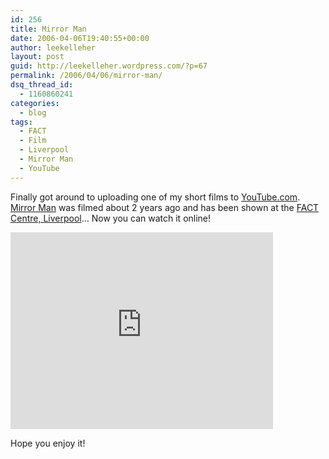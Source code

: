 ```yaml
---
id: 256
title: Mirror Man
date: 2006-04-06T19:40:55+00:00
author: leekelleher
layout: post
guid: http://leekelleher.wordpress.com/?p=67
permalink: /2006/04/06/mirror-man/
dsq_thread_id:
  - 1160860241
categories:
  - blog
tags:
  - FACT
  - Film
  - Liverpool
  - Mirror Man
  - YouTube
---
```

Finally got around to uploading one of my short films to [YouTube.com](http://youtube.com/). [Mirror Man](http://www.youtube.com/watch?v=SkkhCrffjmw) was filmed about 2 years ago and has been shown at the [FACT Centre, Liverpool](http://www.fact.co.uk/)&#8230; Now you can watch it online!

<iframe width="420" height="315" src="https://www.youtube.com/embed/SkkhCrffjmw" frameborder="0" allowfullscreen></iframe>

Hope you enjoy it!
